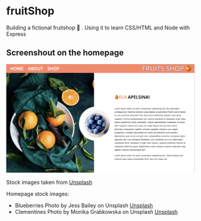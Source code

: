 # fruitShop
Building a fictional fruitshop 🍉 . Using it to learn CSS/HTML and Node with Express

## Screenshout on the homepage
![Screenshot](screenshot_homepage.png)

Stock images taken from [Unsplash](https://unsplash.com/)

Homepage stock images:  

- Blueberries Photo by Jess Bailey on Unsplash [Unsplash](https://unsplash.com/photos/0uns8eQn_g8)
- Clementines Photo by Monika Grabkowska on Unsplash [Unsplash](https://unsplash.com/photos/qSkWlOBHia0)

